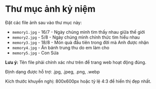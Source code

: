# Thư mục ảnh kỷ niệm

Đặt các file ảnh sau vào thư mục này:

- `memory1.jpg` - 16/7 - Ngày chúng mình tìm thấy nhau giữa thế giới
- `memory2.jpg` - 5/8 - Ngày chúng mình chính thức tìm hiểu nhau  
- `memory3.jpg` - 18/8 - Món quà đầu tiên trong đời mà Anh được nhận
- `memory4.jpg` - Ăn bánh trung thu do em làm cho
- `memory5.jpg` - Con Sứa

**Lưu ý:** Tên file phải chính xác như trên để trang web hoạt động đúng.

Định dạng được hỗ trợ: .jpg, .jpeg, .png, .webp

Kích thước khuyến nghị: 800x600px hoặc tỷ lệ 4:3 để hiển thị đẹp nhất.